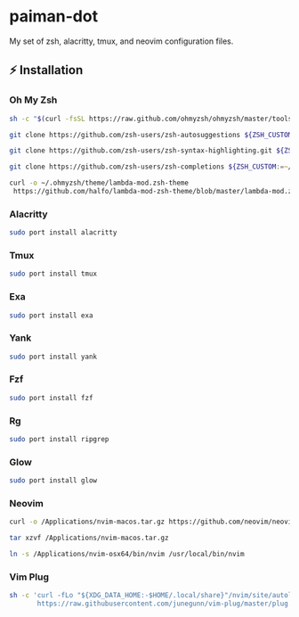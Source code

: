 # paiman-dot
My set of zsh, alacritty, tmux, and neovim configuration files.


## ⚡️ Installation


### Oh My Zsh

```zsh
sh -c "$(curl -fsSL https://raw.github.com/ohmyzsh/ohmyzsh/master/tools/install.sh)"
```

```zsh
git clone https://github.com/zsh-users/zsh-autosuggestions ${ZSH_CUSTOM:-~/.oh-my-zsh/custom}/plugins/zsh-autosuggestions
```


```zsh
git clone https://github.com/zsh-users/zsh-syntax-highlighting.git ${ZSH_CUSTOM:-~/.oh-my-zsh/custom}/plugins/zsh-syntax-highlighting
```


```zsh
git clone https://github.com/zsh-users/zsh-completions ${ZSH_CUSTOM:=~/.oh-my-zsh/custom}/plugins/zsh-completions
```


```zsh
curl -o ~/.ohmyzsh/theme/lambda-mod.zsh-theme
 https://github.com/halfo/lambda-mod-zsh-theme/blob/master/lambda-mod.zsh-theme
```


### Alacritty
```zsh
sudo port install alacritty
```


### Tmux
```zsh
sudo port install tmux
```


### Exa
```zsh
sudo port install exa
```


### Yank
```zsh
sudo port install yank
```


### Fzf
```zsh
sudo port install fzf
```


### Rg
```zsh
sudo port install ripgrep
```


### Glow
```zsh
sudo port install glow
```


### Neovim 

```zsh
curl -o /Applications/nvim-macos.tar.gz https://github.com/neovim/neovim/releases/download/v0.5.0/nvim-macos.tar.gz

tar xzvf /Applications/nvim-macos.tar.gz

ln -s /Applications/nvim-osx64/bin/nvim /usr/local/bin/nvim

```


### Vim Plug

```zsh
sh -c 'curl -fLo "${XDG_DATA_HOME:-$HOME/.local/share}"/nvim/site/autoload/plug.vim --create-dirs \
       https://raw.githubusercontent.com/junegunn/vim-plug/master/plug.vim'
```


